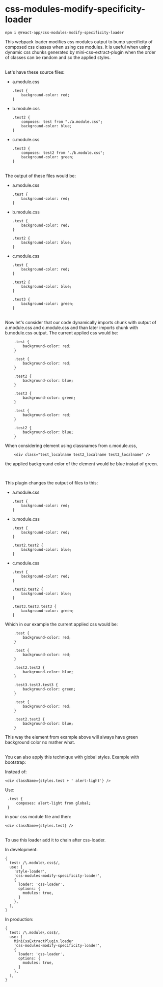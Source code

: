 # css-modules-modify-specificity-loader

```
npm i @react-app/css-modules-modify-specificity-loader
```

This webpack loader modifies css modules output to bump specificity of composed css classes when using css modules. It is useful when using dynamic css chunks generated by mini-css-extract-plugin when the order of classes can be random and so the applied styles.

<br/>
Let's have these source files:

* a.module.css
    ```
    .test {
        background-color: red;
    }
    ```

* b.module.css
    ```
    .test2 {
        composes: test from "./a.module.css";
        background-color: blue;
    }
    ```
* c.module.css
    ```
    .test3 {
        composes: test2 from "./b.module.css";
        background-color: green;
    }
    ```

<br/>
The output of these files would be:

* a.module.css
    ```
    .test {
        background-color: red;
    }
    ```

* b.module.css
    ```
    .test {
        background-color: red;
    }

    .test2 {
        background-color: blue;
    }
    ```
* c.module.css
    ```
    .test {
        background-color: red;
    }

    .test2 {
        background-color: blue;
    }

    .test3 {
        background-color: green;
    }
    ```
<br/>
Now let's consider that our code dynamically imports chunk with output of a.module.css and c.module.css and than later imports chunk with b.module.css output. The current applied css would be:

```
    .test {
        background-color: red;
    }

    .test {
        background-color: red;
    }

    .test2 {
        background-color: blue;
    }

    .test3 {
        background-color: green;
    }

    .test {
        background-color: red;
    }

    .test2 {
        background-color: blue;
    }

```

When considering element using classnames from c.module.css,
```
    <div class="test_localname test2_localname test3_localname" />
```
the applied background color of the element would be blue instad of green.

<br/>

This plugin changes the output of files to this:

* a.module.css
    ```
    .test {
        background-color: red;
    }
    ```

* b.module.css
    ```
    .test {
        background-color: red;
    }

    .test2.test2 {
        background-color: blue;
    }
    ```
* c.module.css
    ```
    .test {
        background-color: red;
    }

    .test2.test2 {
        background-color: blue;
    }

    .test3.test3.test3 {
        background-color: green;
    }
    ```

Which in our example the current applied css would be:

```
    .test {
        background-color: red;
    }

    .test {
        background-color: red;
    }

    .test2.test2 {
        background-color: blue;
    }

    .test3.test3.test3 {
        background-color: green;
    }

    .test {
        background-color: red;
    }

    .test2.test2 {
        background-color: blue;
    }

```


This way the element from example above will always have green background color no mather what. 

<br/>
You can also apply this technique with global styles. Example with bootstrap:

Instead of:
```
<div className={styles.test + ' alert-light'} />
```

Use:
```
 .test {
     composes: alert-light from global;
 }
```
in your css module file and then:
```
<div className={styles.test} />
```

<br />
To use this loader add it to chain after css-loader.

In development:
```
{
  test: /\.module\.css$/,
  use: [
    'style-loader',
    'css-modules-modify-specificity-loader',
    {
      loader: 'css-loader',
      options: {
        modules: true,
      }
    },
  ],
}
```

In production:
```
{
  test: /\.module\.css$/,
  use: [
    MiniCssExtractPlugin.loader
    'css-modules-modify-specificity-loader',
    {
      loader: 'css-loader',
      options: {
        modules: true,
      }
    },
  ],
}
```

